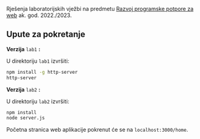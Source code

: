 Rješenja laboratorijskih vježbi na predmetu [Razvoj programske potpore za web](https://www.fer.unizg.hr/predmet/web1) ak. god. 2022./2023.

## Upute za pokretanje

**Verzija** `lab1` **:**

U direktoriju `lab1` izvršiti: 

```bash
npm install -g http-server
http-server
```

**Verzija** `lab2` **:**

U direktoriju `lab2` izvršiti: 

```bash
npm install 
node server.js
```

Početna stranica web aplikacije pokrenut će se na `localhost:3000/home`.




